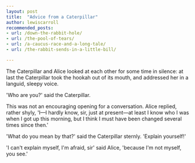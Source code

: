 ```yaml
---
layout: post
title:  "Advice from a Caterpillar"
author: lewiscarroll
recommended_posts:
- url: /down-the-rabbit-hole/
- url: /the-pool-of-tears/
- url: /a-caucus-race-and-a-long-tale/
- url: /the-rabbit-sends-in-a-little-bill/

---
```


The Caterpillar and Alice looked at each other for some time in silence: at last the Caterpillar took the hookah out of its mouth, and addressed her in a languid, sleepy voice.

'Who are you?' said the Caterpillar.

This was not an encouraging opening for a conversation. Alice replied, rather shyly, 'I—I hardly know, sir, just at present—at least I know who I was when I got up this morning, but I think I must have been changed several times since then.'

'What do you mean by that?' said the Caterpillar sternly. 'Explain yourself!'

'I can't explain myself, I'm afraid, sir' said Alice, 'because I'm not myself, you see.'
